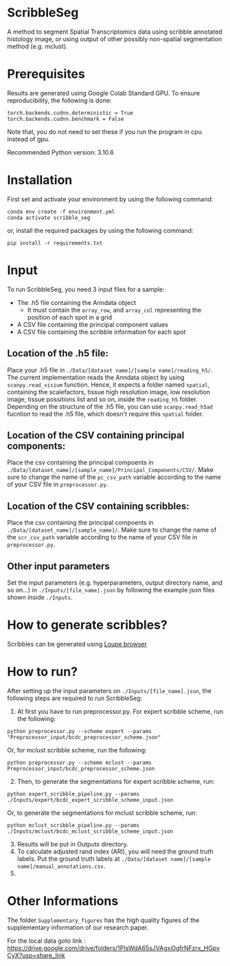 # ScribbleSeg
A method to segment Spatial Transcriptomics data using scribble annotated histology image, or using 
output of other possibly non-spatial segmentation method (e.g. mclust).

# Prerequisites
Results are generated using Google Colab Standard GPU. To ensure reproducibility, the following is done:
```
torch.backends.cudnn.deterministic = True
torch.backends.cudnn.benchmark = False
```
Note that, you do not need to set these if you run the program in cpu instead of gpu.

Recommended Python version: 3.10.6

# Installation
First set and activate your environment by using the following command:
```
conda env create -f environment.yml
conda activate scribble_seg
```
or, install the required packages by using the following command:
```
pip install -r requirements.txt
```

# Input
To run ScribbleSeg, you need 3 input files for a sample:
 - The .h5 file containing the Anndata object
    - It must contain the ```array_row```, and ```array_col``` representing the position of each spot in a grid
 - A CSV file containing the principal component values
 - A CSV file containing the scribble information for each spot

## Location of the .h5 file:
Place your .h5 file in ```./Data/[dataset name]/[sample name]/reading_h5/```. The current implementation reads the Anndata object
by using ```scanpy.read_visium``` function. Hence, it expects a folder named ```spatial```, containing the scalefactors, tissue high 
resolution image, low resolution image, tissue possitions list and so on, inside the ```reading_h5``` folder. Depending on the 
structure of the .h5 file, you can use ```scanpy.read_h5ad``` fucntion to read the .h5 file, which doesn't require this ```spatial``` folder.

## Location of the CSV containing principal components:
Place the csv containing the principal compoents in ```./Data/[dataset_name]/[sample_name]/Principal_Components/CSV/```.
Make sure to change the name of the ```pc_csv_path``` variable according to the name of your CSV file in ```preprocessor.py```.

## Location of the CSV containing scribbles:
Place the csv containing the principal compoents in ```./Data/[dataset_name]/[sample_name]/```.
Make sure to change the name of the ```scr_csv_path``` variable according to the name of your CSV file in ```preprocessor.py```.

## Other input parameters
Set the input parameters (e.g. hyperparameters, output directory name, and so on...) in ```./Inputs/[file_name].json``` by following the example json files shown inside ```./Inputs```.

# How to generate scribbles?
Scribbles can be generated using [Loupe browser](https://support.10xgenomics.com/single-cell-gene-expression/software/visualization/latest/what-is-loupe-cell-browser)

# How to run?
After setting up the input parameters on ```./Inputs/[file_name].json```, the following steps are required to run ScribbleSeg:
1. At first you have to run preprocessor.py. For expert scribble scheme, run the following:
```
python preprocessor.py --scheme expert --params "Preprocessor_input/bcdc_preprocessor_scheme.json"
```
Or, for mclust scribble scheme, run the following:
```
python preprocessor.py --scheme mclust --params Preprocessor_input/bcdc_preprocessor_scheme.json
```
2. Then, to generate the segmentations for expert scribble scheme, run:
```
python expert_scribble_pipeline.py --params ./Inputs/expert/bcdc_expert_scribble_scheme_input.json
```
Or, to generate the segmentations for mclust scribble scheme, run:
```
python mclust_scribble_pipeline.py --params ./Inputs/mclust/bcdc_mclust_scribble_scheme_input.json
```
3. Results will be put in Outputs directory.
4. To calculate adjusted rand index (ARI), you will need the ground truth labels. Put the ground truth labels at ```./Data/[dataset name]/[sample name]/manual_annotations.csv```.
5. 

# Other Informations
The folder ```Supplementary_figures``` has the high quality figures of the supplementary information of our research paper.

For the local data goto link : https://drive.google.com/drive/folders/1PIsWdA65sJVAgxi0gfrNFzrx_HGpvCyX?usp=share_link
